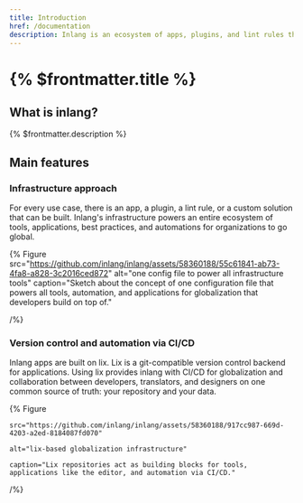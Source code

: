 ```yaml
---
title: Introduction
href: /documentation
description: Inlang is an ecosystem of apps, plugins, and lint rules that helps organizations to go global.
---
```


# {% $frontmatter.title %}

## What is inlang?

{% $frontmatter.description %}

<!-- TODO illustration of inlang ecosystem -->

## Main features

### Infrastructure approach

For every use case, there is an app, a plugin, a lint rule, or a custom solution that can be built. Inlang's infrastructure powers an entire ecosystem of tools, applications, best practices, and automations for organizations to go global.

{% Figure
src="https://github.com/inlang/inlang/assets/58360188/55c61841-ab73-4fa8-a828-3c2016ced872"
alt="one config file to power all infrastructure tools"
caption="Sketch about the concept of one configuration file that powers all tools, automation, and applications for globalization that developers build on top of."

/%}

### Version control and automation via CI/CD

Inlang apps are built on lix. Lix is a git-compatible version control backend for applications. Using lix provides inlang with CI/CD for globalization and collaboration between developers, translators, and designers on one common source of truth: your repository and your data.

{% Figure

    src="https://github.com/inlang/inlang/assets/58360188/917cc987-669d-4203-a2ed-8184087fd070"

    alt="lix-based globalization infrastructure"

    caption="Lix repositories act as building blocks for tools, applications like the editor, and automation via CI/CD."

/%}

